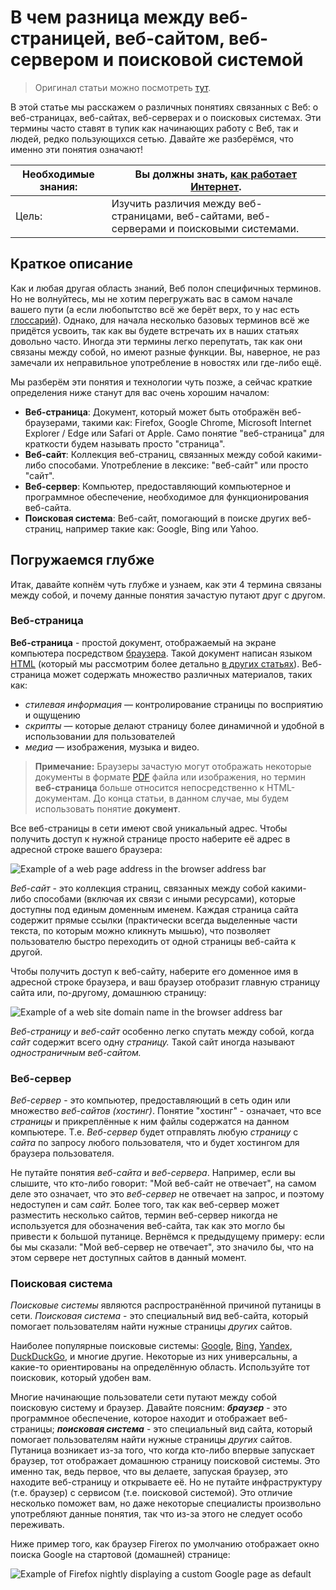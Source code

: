 # В чем разница между веб-страницей, веб-сайтом, веб-сервером и поисковой системой

> Оригинал статьи можно посмотреть [тут](https://developer.mozilla.org/ru/docs/Learn/Common_questions/Web_mechanics/Pages_sites_servers_and_search_engines).

В этой статье мы расскажем о различных понятиях связанных с Веб: о веб-страницах, веб-сайтах, веб-серверах и о поисковых системах. Эти термины часто ставят в тупик как начинающих работу с Веб, так и людей, редко пользующихся сетью. Давайте же разберёмся, что именно эти понятия означают!

| Необходимые знания: | Вы должны знать, [как работает Интернет](https://developer.mozilla.org/ru/docs/Learn/Common_questions/Web_mechanics/How_does_the_Internet_work). |
| ------------------- | ------------------------------------------------------------------------------------------------------------------------------------------------ |
| Цель:               | Изучить различия между веб-страницами, веб-сайтами, веб-серверами и поисковыми системами.                                                        |

## Краткое описание

Как и любая другая область знаний, Веб полон специфичных терминов. Но не волнуйтесь, мы не хотим перегружать вас в самом начале вашего пути (а если любопытство всё же берёт верх, то у нас есть [глоссарий](https://developer.mozilla.org/ru/docs/Glossary)). Однако, для начала несколько базовых терминов всё же придётся усвоить, так как вы будете встречать их в наших статьях довольно часто. Иногда эти термины легко перепутать, так как они связаны между собой, но имеют разные функции. Вы, наверное, не раз замечали их неправильное употребление в новостях или где-либо ещё.

Мы разберём эти понятия и технологии чуть позже, а сейчас краткие определения ниже станут для вас очень хорошим началом:

- **Веб-страница**: Документ, который может быть отображён веб-браузерами, такими как: Firefox, Google Chrome, Microsoft Internet Explorer / Edge или Safari от Apple. Само понятие "веб-страница" для краткости будем называть просто "страница".
- **Веб-сайт**: Коллекция веб-страниц, связанных между собой какими-либо способами. Употребление в лексике: "веб-сайт" или просто "сайт".
- **Веб-сервер**: Компьютер, предоставляющий компьютерное и программное обеспечение, необходимое для функционирования веб-сайта.
- **Поисковая система**: Веб-сайт, помогающий в поиске других веб-страниц, например такие как: Google, Bing или Yahoo.

## Погружаемся глубже

Итак, давайте копнём чуть глубже и узнаем, как эти 4 термина связаны между собой, и почему данные понятия зачастую путают друг с другом.

### Веб-страница

**Веб-страница** - простой документ, отображаемый на экране компьютера посредством [браузера](https://ru.wikipedia.org/wiki/Браузер). Такой документ написан языком [HTML](https://ru.wikipedia.org/wiki/HTML) (который мы рассмотрим более детально [в других статьях](https://developer.mozilla.org/ru/docs/Web/HTML)). Веб-страница может содержать множество различных материалов, таких как:

- _стилевая информация_ — контролирование страницы по восприятию и ощущению
- _скрипты_ — которые делают страницу более динамичной и удобной в использовании для пользователей
- _медиа_ — изображения, музыка и видео.

> **Примечание:** Браузеры зачастую могут отображать некоторые документы в формате [PDF](https://ru.wikipedia.org/wiki/Portable_Document_Format) файла или изображения, но термин **веб-страница** больше относится непосредственно к HTML-документам. До конца статьи, в данном случае, мы будем использовать понятие **документ**.

Все веб-страницы в сети имеют свой уникальный адрес. Чтобы получить доступ к нужной странице просто наберите её адрес в адресной строке вашего браузера:

![Example of a web page address in the browser address bar](/assets/backend/internet/what-is-hosting/mdn-pages-sites-servers-and-search-engines/web-page.jpg)

_Веб-сайт_ - это коллекция страниц, связанных между собой какими-либо способами (включая их связи с иными ресурсами), которые доступны под единым доменным именем. Каждая страница сайта содержит прямые ссылки (практически всегда выделенные части текста, по которым можно кликнуть мышью), что позволяет пользователю быстро переходить от одной страницы веб-сайта к другой.

Чтобы получить доступ к веб-сайту, наберите его доменное имя в адресной строке браузера, и ваш браузер отобразит главную страницу сайта или, по-другому, домашнюю страницу:

![Example of a web site domain name in the browser address bar](/assets/backend/internet/what-is-hosting/mdn-pages-sites-servers-and-search-engines/web-site.jpg)

_Веб-страницу_ и _веб-сайт_ особенно легко спутать между собой, когда _сайт_ содержит всего одну _страницу._ Такой сайт иногда называют _одностраничным веб-сайтом._

### Веб-сервер

_Веб-сервер_ - это компьютер, предоставляющий в сеть один или множество _веб-сайтов (хостинг)_. Понятие "хостинг" - означает, что все _страницы_ и прикреплённые к ним файлы содержатся на данном компьютере. Т.е. _Веб-сервер_ будет отправлять любую _страницу_ с _сайта_ по запросу любого пользователя, что и будет хостингом для браузера пользователя.

Не путайте понятия _веб-сайта_ и _веб-сервера_. Например, если вы слышите, что кто-либо говорит: "Мой веб-сайт не отвечает", на самом деле это означает, что это _веб-сервер_ не отвечает на запрос, и поэтому недоступен и сам _сайт._ Более того, так как веб-сервер может разместить несколько сайтов, термин веб-сервер никогда не используется для обозначения веб-сайта, так как это могло бы привести к большой путанице. Вернёмся к предыдущему примеру: если бы мы сказали: "Мой веб-сервер не отвечает", это значило бы, что на этом сервере нет доступных сайтов в данный момент.

### Поисковая система

_Поисковые системы_ являются распространённой причиной путаницы в сети. _Поисковая система_ - это специальный вид веб-сайта, который помогает пользователям найти нужные страницы _других_ сайтов.

Наиболее популярные поисковые системы: [Google](https://www.google.com/), [Bing](https://www.bing.com/), [Yandex](https://www.yandex.com/), [DuckDuckGo](https://duckduckgo.com/), и многие другие. Некоторые из них универсальны, а какие-то ориентированы на определённую область. Используйте тот поисковик, который удобен вам.

Многие начинающие пользователи сети путают между собой поисковую систему и браузер. Давайте поясним: _**браузер**_ - это программное обеспечение, которое находит и отображает веб-страницы; **_поисковая система_** - это специальный вид сайта, который помогает пользователям найти нужные страницы _других_ сайтов. Путаница возникает из-за того, что когда кто-либо впервые запускает браузер, тот отображает домашнюю страницу поисковой системы. Это именно так, ведь первое, что вы делаете, запуская браузер, это находите веб-страницу и открываете её. Но не путайте инфраструктуру (т.е. браузер) с сервисом (т.е. поисковой системой). Это отличие несколько поможет вам, но даже некоторые специалисты произвольно употребляют данные понятия, так что из-за этого не следует особо переживать.

Ниже пример того, как браузер Firerox по умолчанию отображает окно поиска Google на стартовой (домашней) странице:

![Example of Firefox nightly displaying a custom Google page as default](/assets/backend/internet/what-is-hosting/mdn-pages-sites-servers-and-search-engines/search-engine.jpg)
